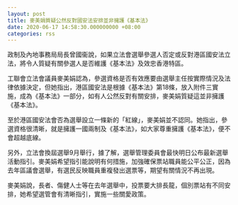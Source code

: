 ```yaml
---
layout: post
title: 麥美娟質疑公然反對國安法安排並非擁護《基本法》
date: 2020-06-17 14:58:30.000000000 +08:00
categories: rss
---
```


政制及內地事務局局長曾國衞說，如果立法會選舉參選人否定或反對港區國安法立法，將令人質疑有關參選人是否維護《基本法》及效忠香港特區。

工聯會立法會議員麥美娟認為，參選資格是否有效應要由選舉主任按實際情況及法律依據決定，但她指出，港區國安法是根據《基本法》第18條，放入附件三實施，成為《基本法》一部分，如有人公然反對有關安排，麥美娟質疑這並非擁護《基本法》。

至於港區國安法會否為選舉設立一條新的「紅線」，麥美娟並不認同。她指出，參選資格很清晰，就是擁護一國兩制及《基本法》，如大家尊重擁護《基本法》，便不會超越底線。

另外，立法會換屆選舉9月舉行，據了解，選舉管理委員會最快明日公布最新選舉活動指引。麥美娟希望指引能說明有何措施，加強確保票站職員能公平公正，因為去年區議會選舉，有選民反映職員重複發出選票等，期望有關情況不再出現。

麥美娟說，長者、傷健人士等在去年選舉中，投票要大排長龍，個別票站有不同安排，她希望選管會有清晰指引，實施一些關愛政策。
